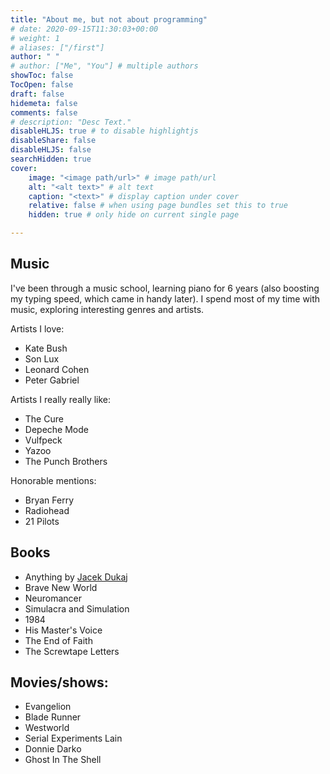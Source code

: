 ```yaml
---
title: "About me, but not about programming"
# date: 2020-09-15T11:30:03+00:00
# weight: 1
# aliases: ["/first"]
author: " "
# author: ["Me", "You"] # multiple authors
showToc: false
TocOpen: false
draft: false
hidemeta: false
comments: false
# description: "Desc Text."
disableHLJS: true # to disable highlightjs
disableShare: false
disableHLJS: false
searchHidden: true
cover:
    image: "<image path/url>" # image path/url
    alt: "<alt text>" # alt text
    caption: "<text>" # display caption under cover
    relative: false # when using page bundles set this to true
    hidden: true # only hide on current single page

---
```


## Music

I've been through a music school, learning piano for 6 years (also boosting my typing speed, which came in handy later).
I spend most of my time with music, exploring interesting genres and artists.

Artists I love:

- Kate Bush
- Son Lux
- Leonard Cohen
- Peter Gabriel

Artists I really really like:

- The Cure
- Depeche Mode
- Vulfpeck
- Yazoo
- The Punch Brothers

Honorable mentions:

- Bryan Ferry
- Radiohead
- 21 Pilots

## Books

- Anything by [Jacek Dukaj](https://en.wikipedia.org/wiki/Jacek_Dukaj)
- Brave New World
- Neuromancer
- Simulacra and Simulation
- 1984
- His Master's Voice
- The End of Faith
- The Screwtape Letters

## Movies/shows:

- Evangelion
- Blade Runner
- Westworld
- Serial Experiments Lain
- Donnie Darko
- Ghost In The Shell 
